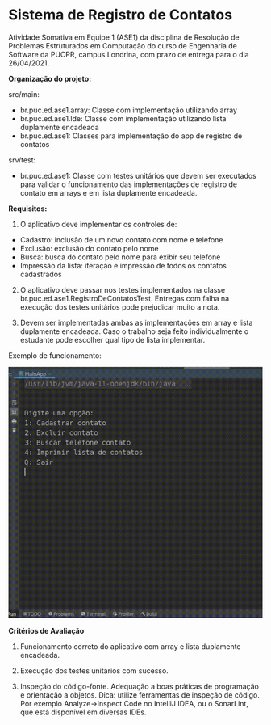 # Sistema de Registro de Contatos

Atividade Somativa em Equipe 1 (ASE1) da disciplina de Resolução de Problemas Estruturados em Computação 
do curso de Engenharia de Software da PUCPR, campus Londrina, com prazo de entrega para o dia 26/04/2021.

**Organização do projeto:**

src/main:
* br.puc.ed.ase1.array: Classe com implementação utilizando array
* br.puc.ed.ase1.lde: Classe com implementação utilizando lista duplamente encadeada
* br.puc.ed.ase1: Classes para implementação do app de registro de contatos

srv/test:
* br.puc.ed.ase1: Classe com testes unitários que devem ser executados para validar o funcionamento 
das implementações de registro de contato em arrays e em lista duplamente encadeada.

**Requisitos:**

1) O aplicativo deve implementar os controles de:
* Cadastro: inclusão de um novo contato com nome e telefone
* Exclusão: exclusão do contato pelo nome
* Busca: busca do contato pelo nome para exibir seu telefone
* Impressão da lista: iteração e impressão de todos os contatos cadastrados

2) O aplicativo deve passar nos testes implementados na classe br.puc.ed.ase1.RegistroDeContatosTest.
   Entregas com falha na execução dos testes unitários pode prejudicar muito a nota.

3) Devem ser implementadas ambas as implementações em array e lista duplamente encadeada. Caso o trabalho
   seja feito individualmente o estudante pode escolher qual tipo de lista implementar.

Exemplo de funcionamento:

![](ase1.gif)

**Critérios de Avaliação**

1) Funcionamento correto do aplicativo com array e lista duplamente encadeada.

2) Execução dos testes unitários com sucesso.

3) Inspeção do código-fonte. Adequação a boas práticas de programação e orientação a objetos.
Dica: utilize ferramentas de inspeção de código. Por exemplo Analyze->Inspect Code no IntelliJ IDEA,
   ou o SonarLint, que está disponível em diversas IDEs.